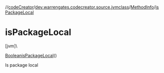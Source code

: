 //[codeCreator](../../../index.md)/[dev.warrengates.codecreator.source.jvmclass](../index.md)/[MethodInfo](index.md)/[isPackageLocal](is-package-local.md)

# isPackageLocal

[jvm]\

[Boolean](https://docs.oracle.com/javase/8/docs/api/java/lang/Boolean.html)[isPackageLocal](is-package-local.md)()

Is package local

